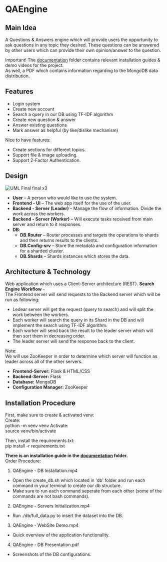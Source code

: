 # QAEngine


## Main Idea
A Questions & Answers engine which will provide users the opportunity to
ask questions in any topic they desired.
These questions can be answered by other users which can provide their own opinion/answer to the question.

Important! The [documentation](QAEngine/documentation/) folder contains relevant installation guides & demo videos for the project.  
As well, a PDF which contains information regarding to the MongoDB data distribution.

## Features
- Login system
- Create new account
- Search a query in our DB using TF-IDF algorithm
- Create new question & answer
- Answer existing questions
- Mark answer as helpful (by like/dislike mechanism)

Nice to have features:
- Create sections for different topics.
- Support file & image uploading.
- Support 2-Factor Authentication.


## Design
![UML Final final x3](https://user-images.githubusercontent.com/85113161/194756456-a6d8ee7d-10f0-4778-ab0c-14e8afacf8c6.png)


- **User** – A person who would like to use the system.
- **Frontend - UI** – The web app itself for the use of the user.
- **Backend - Server (Leader)** – Manage the flow of information. Divide the work across the workers.
- **Backend - Server (Worker)** – Will execute tasks received from main server and return to it responses.
- **DB**:  
  - **DB.Router** – Router processes and targets the operations to shards and then returns results to the clients.
  - **DB.Config-srv** – Store the metadata and configuration information for a sharded cluster.
  - **DB.Shards** – Shards instances which stores the data.


## Architecture & Technology
Web application which uses a Client-Server architecture (REST).
**Search Engine Workflow** -  
The Frontend server will send requests to the Backend server which will be run as following:      
- Ledear server will get the request (query to search) and will split the work between the workers.
- Each worker will search the query in its Shard in the DB and will implement the search using TF-IDF algorithm.
- Each worker will send back the result to the leader server which will then sort them in decreasing order.
- The leader server will send the response back to the client.

Note:  
We will use ZooKeeper in order to determine which server will function as leader across all of the other servers.  

- **Frontend-Server:** Flask & HTML/CSS
- **Backend-Server:** Flask
- **Database:** MongoDB
- **Configuration Manager:** ZooKeeper


## Installation Procedure
First, make sure to create & activated venv:  
Create:  
  python -m venv venv
Activate:  
  source venv/bin/activate

Then, install the requirements.txt:  
  pip install -r requirements.txt  

**There is an installation guide in the [documentation](QAEngine/documentation/) folder.**  
Order Procedure:
1. QAEngine - DB Installation.mp4
  - Open the create_db.sh which located in 'db' folder and run each command in your terminal to create our db structure.  
  - Make sure to run each command seperate from each other (some of the commands are not bash commands). 
2. QAEngine - Servers Initialization.mp4
  - Run ./db/full_data.py to insert the dataset into the DB.
3. QAEngine - WebSite Demo.mp4
  - Quick overview of the application functionallty.
4. QAEngine - DB Presentation.pdf
  - Screenshots of the DB configurations.
